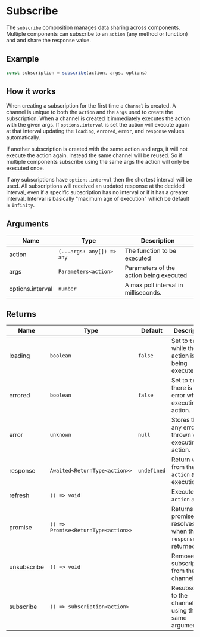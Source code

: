 # Subscribe
The `subscribe` composition manages data sharing across components. Multiple components can subscribe to an `action` (any method or function) and and share the response value. 

## Example
```typescript
const subscription = subscribe(action, args, options)
```

## How it works
When creating a subscription for the first time a `Channel` is created. A channel is unique to both the `action` and the `args` used to create the subscription. When a channel is created it immediately executes the action with the given args. If `options.interval` is set the action will execute again at that interval updating the `loading`, `errored`, `error`, and `response` values automatically.

If another subscription is created with the same action and args, it will not execute the action again. Instead the same channel will be reused. So if multiple components subscribe using the same args the action will only be executed once. 

If any subscriptions have `options.interval` then the shortest interval will be used. All subscriptions will received an updated response at the decided interval, even if a specific subscription has no interval or if it has a greater interval. Interval is basically "maximum age of execution" which be default is `Infinity`.

## Arguments
| Name    | Type                      | Description |
| --------| ------------------------- | ------------|
| action  | `(...args: any[]) => any` | The function to be executed
| args    | `Parameters<action>`      | Parameters of the action being executed
| options.interval | `number`    | A max poll interval in milliseconds.

## Returns
| Name        | Type                                | Default     | Description                                                     |
|-------------|-------------------------------------|-------------|-----------------------------------------------------------------|
| loading     | `boolean`                           | `false`     | Set to `true` while the action is being executed                |
| errored     | `boolean`                           | `false`     | Set to `true` if there is an error when executing the action.   |
| error       | `unknown`                           | `null`      | Stores the any error thrown while executing the action.         |
| response    | `Awaited<ReturnType<action>>`       | `undefined` | Return value from the `action` after execution                  |
| refresh     | `() => void`                        |             | Executes the `action` again                                     |
| promise     | `() => Promise<ReturnType<action>>` |             | Returns a promise that resolves when the `response` is returned |
| unsubscribe | `() => void`                        |             | Remove the subscription from the channel                        |
| subscribe   | `() => subscription<action>`        |             | Resubscribes to the channel using the same arguments            |
